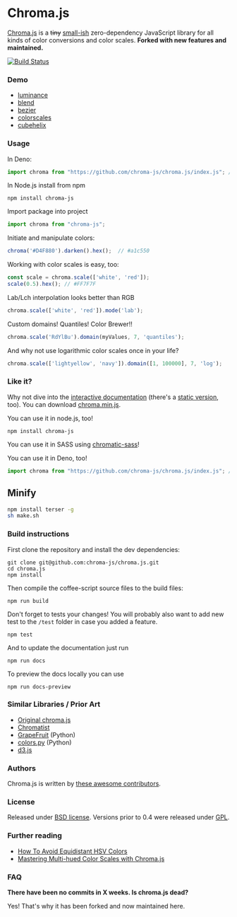 # Chroma.js

[Chroma.js](https://github.com/chroma-js/chroma.js) is a ~~tiny~~ [small-ish](https://bundlephobia.com/result?p=chroma-js) zero-dependency JavaScript library for all kinds of color conversions and color scales. **Forked with new features and maintained.**

[![Build Status](https://api.travis-ci.com/gka/chroma.js.svg?branch=master)](https://travis-ci.com/gka/chroma.js)

### Demo

<!-- CONTINUE update urls -->

- [luminance](https://code4fukui.github.io/chroma-es/test/html/luminance.html)
- [blend](https://code4fukui.github.io/chroma-es/test/html/blend.html)
- [bezier](https://code4fukui.github.io/chroma-es/test/html/bezier.html)
- [colorscales](https://code4fukui.github.io/chroma-es/test/html/colorscales.html)
- [cubehelix](https://code4fukui.github.io/chroma-es/test/html/cubehelix.html)

### Usage

In Deno:

```javascript
import chroma from "https://github.com/chroma-js/chroma.js/index.js"; // CONTINUE proper URL
```

In Node.js install from npm

```
npm install chroma-js
```

Import package into project

```javascript
import chroma from "chroma-js";
```

Initiate and manipulate colors:

```javascript
chroma('#D4F880').darken().hex();  // #a1c550
```

Working with color scales is easy, too:

```javascript
const scale = chroma.scale(['white', 'red']);
scale(0.5).hex(); // #FF7F7F
```

Lab/Lch interpolation looks better than RGB

```javascript
chroma.scale(['white', 'red']).mode('lab');
```

Custom domains! Quantiles! Color Brewer!!

```javascript
chroma.scale('RdYlBu').domain(myValues, 7, 'quantiles');
```

And why not use logarithmic color scales once in your life?

```javascript
chroma.scale(['lightyellow', 'navy']).domain([1, 100000], 7, 'log');
```

### Like it?

<!-- CONTINUE update URL -->
Why not dive into the [interactive documentation](https://regorxxx.github.io/chroma.js/) (there's a [static version](https://github.com/regorxxx/chroma.js/blob/master/docs/src/index.md), too). You can download [chroma.min.js](https://raw.github.com/regorxxx/chroma.js/master/chroma.min.js).

You can use it in node.js, too!

    npm install chroma-js

You can use it in SASS using [chromatic-sass](https://github.com/bugsnag/chromatic-sass)!

You can use it in Deno, too!

```javascript
import chroma from "https://github.com/chroma-js/chroma.js/index.js"; // CONTINUE proper URL
```

## Minify

```bash
npm install terser -g
sh make.sh
```

### Build instructions

First clone the repository and install the dev dependencies:

    git clone git@github.com:chroma-js/chroma.js.git
    cd chroma.js
    npm install

Then compile the coffee-script source files to the build files:

    npm run build

Don't forget to tests your changes! You will probably also want to add new test to the `/test` folder in case you added a feature.

    npm test

And to update the documentation just run

    npm run docs

To preview the docs locally you can use

    npm run docs-preview

### Similar Libraries / Prior Art

* [Original chroma.js](https://github.com/gka/chroma.js)
* [Chromatist](https://github.com/jrus/chromatist)
* [GrapeFruit](https://github.com/xav/Grapefruit) (Python)
* [colors.py](https://github.com/mattrobenolt/colors.py) (Python)
* [d3.js](https://github.com/mbostock/d3)


### Authors

Chroma.js is written by [these awesome contributors](https://github.com/chroma-js/chroma.js/graphs/contributors).

### License

Released under [BSD license](http://opensource.org/licenses/BSD-3-Clause).
Versions prior to 0.4 were released under [GPL](http://www.gnu.org/licenses/gpl-3.0).

### Further reading

* [How To Avoid Equidistant HSV Colors](https://vis4.net/blog/posts/avoid-equidistant-hsv-colors/)
* [Mastering Multi-hued Color Scales with Chroma.js](https://vis4.net/blog/posts/mastering-multi-hued-color-scales/)

### FAQ

**There have been no commits in X weeks. Is chroma.js dead?**

Yes! That's why it has been forked and now maintained here.
